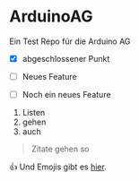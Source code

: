 # ArduinoAG
Ein Test Repo für die Arduino AG


- [x] abgeschlossener Punkt
- [ ] Neues Feature
- [ ] Noch ein neues Feature


1. Listen
2. gehen
3. auch

> Zitate gehen so

:+1: 
Und Emojis gibt es [hier](https://github.com/ikatyang/emoji-cheat-sheet/blob/master/README.md#smileys--emotion).


